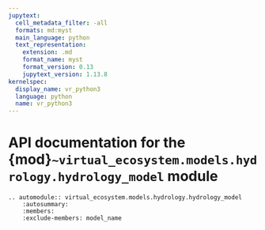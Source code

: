 ```yaml
---
jupytext:
  cell_metadata_filter: -all
  formats: md:myst
  main_language: python
  text_representation:
    extension: .md
    format_name: myst
    format_version: 0.13
    jupytext_version: 1.13.8
kernelspec:
  display_name: vr_python3
  language: python
  name: vr_python3
---
```


<!-- markdownlint-disable-next-line  MD013 -->
# API documentation for the {mod}`~virtual_ecosystem.models.hydrology.hydrology_model` module

```{eval-rst}
.. automodule:: virtual_ecosystem.models.hydrology.hydrology_model
    :autosummary:
    :members:
    :exclude-members: model_name
```
